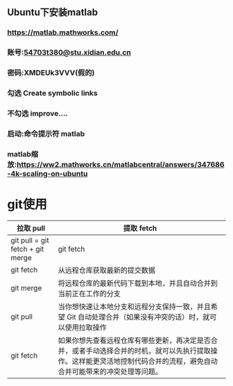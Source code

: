 ## Ubuntu下安装matlab
### https://matlab.mathworks.com/
### 账号:54703t380@stu.xidian.edu.cn
### 密码:XMDEUk3VVV(假的)
### 勾选 Create symbolic links
### 不勾选 improve....
### 启动:命令提示符 matlab
### matlab缩放:https://ww2.mathworks.cn/matlabcentral/answers/347686-4k-scaling-on-ubuntu


# git使用
| 拉取 pull                          | 提取 fetch                         |
|----------------------------------|----------------------------------|
| git pull = git fetch + git merge | git fetch                        |
| git fetch                        | 从远程仓库获取最新的提交数据                   |
| git merge                        | 将远程仓库的最新代码下载到本地，并且自动合并到当前正在工作的分支 |
| git pull                         |当你想快速让本地分支和远程分支保持一致，并且希望 Git 自动处理合并（如果没有冲突的话）时，就可以使用拉取操作|
| git fetch                        |如果你想先查看远程仓库有哪些更新，再决定是否合并，或者手动选择合并的时机，就可以先执行提取操作。这样能更灵活地控制代码合并的流程，避免自动合并可能带来的冲突处理等问题。|